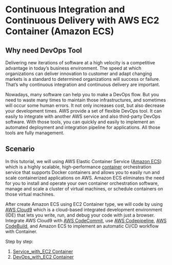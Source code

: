Continuous Integration and Continuous Delivery with AWS EC2 Container (Amazon ECS)
================================================================

## Why need DevOps Tool
Delivering new iterations of software at a high velocity is a competitive advantage in today’s business environment. The speed at which organizations can deliver innovation to customer and adapt changing markets is a standard to determined organizations will success or failure. That’s why continuous integration and continuous delivery are important.

Nowadays, many software can help you to make a DevOps flow. But you need to waste many times to maintain those infrastructures, and sometimes will occur some human errors. It not only increases cost, but also decrease your development times. AWS provide a set of flexible DevOps tool. It can easily to integrate with another AWS service and also third-party DevOps software. With those tools, you can quickly and easily to implement an automated deployment and integration pipeline for applications. All those tools are fully management.

## Scenario
In this tutorial, we will using AWS Elastic Container Service ([Amazon ECS](https://aws.amazon.com/ecs/)) which is a highly scalable, high-performance [container](https://aws.amazon.com/tw/what-are-containers/) orchestration service that supports Docker containers and allows you to easily run and scale containerized applications on AWS. Amazon ECS eliminates the need for you to install and operate your own container orchestration software, manage and scale a cluster of virtual machines, or schedule containers on those virtual machines.

After create Amazon ECS using EC2 Container type, we will code by using [AWS Cloud9](https://aws.amazon.com/cloud9/) which is a cloud-based integrated development environment (IDE) that lets you write, run, and debug your code with just a browser. Integrate AWS Cloud9 with [AWS CodeCommit](https://aws.amazon.com/codecommit/), use [AWS Codepipeline](https://aws.amazon.com/codepipeline/), [AWS CodeBuild](https://aws.amazon.com/codebuild/), and Amazon ECS to implement an automatic CI/CD workflow with Container.

Step by step:
1. [Service_with_EC2 Container](https://github.com/ecloudvalley/Continuous-Integration-and-Continuous-Delivery-with-EC2-Container/tree/master/ECS-100-Service_with_EC2_Container)
2. [DevOps_with_EC2 Container](https://github.com/ecloudvalley/Continuous-Integration-and-Continuous-Delivery-with-EC2-Container/tree/master/ECS-101-DevOps_with_EC2_Container)
